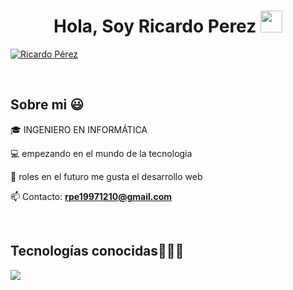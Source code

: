 
<h1 align="center"><b>Hola, Soy Ricardo Perez </b><img src="https://media.giphy.com/media/hvRJCLFzcasrR4ia7z/giphy.gif" width="35"></h1

<p align="left">
<a href="https://www.linkedin.com/in/ricardo-perez-a31474229/" target="blank"><img align="center" src="https://img.shields.io/badge/LinkedIn-0077B5?style=for-the-badge&logo=linkedin&logoColor=white" alt="Ricardo Pérez"/></a>
  </p>

<br>
<h2>Sobre mi 😃</h2>
<!--Intro start-->

<p align="left">
🎓 INGENIERO EN INFORMÁTICA

💻 empezando en el mundo de la tecnologia

📝 roles en el futuro me gusta el desarrollo web 

📫 Contacto: **rpe19971210@gmail.com**
<!--Intro end-->
  </p>
<br>

<h2 >Tecnologías conocidas👨🏻‍💻</h2>
<!--tech stack icons-->
<p align="left">
  <a href="https://skillicons.dev">
    <img src="https://skillicons.dev/icons?i=java,spring,php,laravel,css,html,js,ts,nodejs,mysql,postgresql,git,github,docker,postman,idea,vscode" />
  </a>
</p>
<br>
<!-------------------------->
